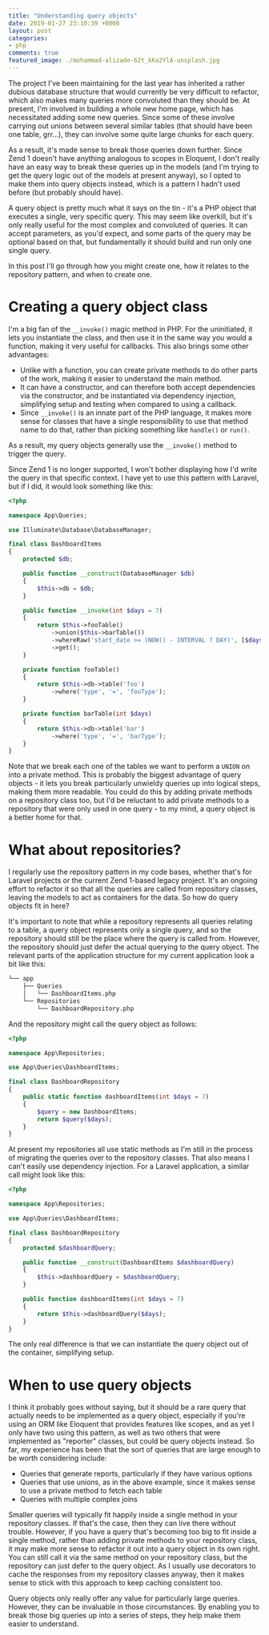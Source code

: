 ```yaml
---
title: "Understanding query objects"
date: 2019-01-27 23:10:39 +0000
layout: post
categories:
- php
comments: true
featured_image: ./mohammad-alizade-62t_kKa2YlA-unsplash.jpg
---
```


The project I've been maintaining for the last year has inherited a rather dubious database structure that would currently be very difficult to refactor, which also makes many queries more convoluted than they should be. At present, I'm involved in building a whole new home page, which has necessitated adding some new queries. Since some of these involve carrying out unions between several similar tables (that should have been one table, grr...), they can involve some quite large chunks for each query.

As a result, it's made sense to break those queries down further. Since Zend 1 doesn't have anything analogous to scopes in Eloquent, I don't really have an easy way to break these queries up in the models (and I'm trying to get the query logic out of the models at present anyway), so I opted to make them into query objects instead, which is a pattern I hadn't used before (but probably should have).

A query object is pretty much what it says on the tin - it's a PHP object that executes a single, very specific query. This may seem like overkill, but it's only really useful for the most complex and convoluted of queries. It can accept parameters, as you'd expect, and some parts of the query may be optional based on that, but fundamentally it should build and run only one single query.

In this post I'll go through how you might create one, how it relates to the repository pattern, and when to create one.

Creating a query object class
=============================

I'm a big fan of the `__invoke()` magic method in PHP. For the uninitiated, it lets you instantiate the class, and then use it in the same way you would a function, making it very useful for callbacks. This also brings some other advantages:

* Unlike with a function, you can create private methods to do other parts of the work, making it easier to understand the main method.
* It can have a constructor, and can therefore both accept dependencies via the constructor, and be instantiated via dependency injection, simplifying setup and testing when compared to using a callback.
* Since `__invoke()` is an innate part of the PHP language, it makes more sense for classes that have a single responsibility to use that method name to do that, rather than picking something like `handle()` or `run()`.

As a result, my query objects generally use the `__invoke()` method to trigger the query.

Since Zend 1 is no longer supported, I won't bother displaying how I'd write the query in that specific context. I have yet to use this pattern with Laravel, but if I did, it would look something like this:

```php
<?php

namespace App\Queries;

use Illuminate\Database\DatabaseManager;

final class DashboardItems
{
    protected $db;

    public function __construct(DatabaseManager $db)
    {
        $this->db = $db;
    }

    public function __invoke(int $days = 7)
    {
        return $this->fooTable()
            ->union($this->barTable())
            ->whereRaw('start_date >= (NOW() - INTERVAL ? DAY)', [$days]);
            ->get();
    }

    private function fooTable()
    {
        return $this->db->table('foo')
			->where('type', '=', 'fooType');
    }

    private function barTable(int $days)
    {
        return $this->db->table('bar')
			->where('type', '=', 'barType');
    }
}
```

Note that we break each one of the tables we want to perform a `UNION` on into a private method. This is probably the biggest advantage of query objects - it lets you break particularly unwieldy queries up into logical steps, making them more readable. You could do this by adding private methods on a repository class too, but I'd be reluctant to add private methods to a repository that were only used in one query - to my mind, a query object is a better home for that.

What about repositories?
========================

I regularly use the repository pattern in my code bases, whether that's for Laravel projects or the current Zend 1-based legacy project. It's an ongoing effort to refactor it so that all the queries are called from repository classes, leaving the models to act as containers for the data. So how do query objects fit in here?

It's important to note that while a repository represents all queries relating to a table, a query object represents only a single query, and so the repository should still be the place where the query is called from. However, the repository should just defer the actual querying to the query object. The relevant parts of the application structure for my current application look a bit like this:

```bash
└── app
    ├── Queries
    │   └── DashboardItems.php
    └── Repositories
        └── DashboardRepository.php
```

And the repository might call the query object as follows:

```php
<?php

namespace App\Repositories;

use App\Queries\DashboardItems;

final class DashboardRepository
{
    public static function dashboardItems(int $days = 7)
    {
        $query = new DashboardItems;
        return $query($days);
    }
}
```

At present my repositories all use static methods as I'm still in the process of migrating the queries over to the repository classes. That also means I can't easily use dependency injection. For a Laravel application, a similar call might look like this:

```php
<?php

namespace App\Repositories;

use App\Queries\DashboardItems;

final class DashboardRepository
{
	protected $dashboardQuery;

	public function __construct(DashboardItems $dashboardQuery)
	{
		$this->dashboardQuery = $dashboardQuery;
	}

    public function dashboardItems(int $days = 7)
    {
        return $this->dashboardQuery($days);
    }
}
```

The only real difference is that we can instantiate the query object out of the container, simplifying setup.

When to use query objects
=========================

I think it probably goes without saying, but it should be a rare query that actually needs to be implemented as a query object, especially if you're using an ORM like Eloquent that provides features like scopes, and as yet I only have two using this pattern, as well as two others that were implemented as "reporter" classes, but could be query objects instead. So far, my experience has been that the sort of queries that are large enough to be worth considering include:

* Queries that generate reports, particularly if they have various options
* Queries that use unions, as in the above example, since it makes sense to use a private method to fetch each table
* Queries with multiple complex joins

Smaller queries will typically fit happily inside a single method in your repository classes. If that's the case, then they can live there without trouble. However, if you have a query that's becoming too big to fit inside a single method, rather than adding private methods to your repository class, it may make more sense to refactor it out into a query object in its own right. You can still call it via the same method on your repository class, but the repository can just defer to the query object. As I usually use decorators to cache the responses from my repository classes anyway, then it makes sense to stick with this approach to keep caching consistent too.

Query objects only really offer any value for particularly large queries. However, they can be invaluable in those circumstances. By enabling you to break those big queries up into a series of steps, they help make them easier to understand.
